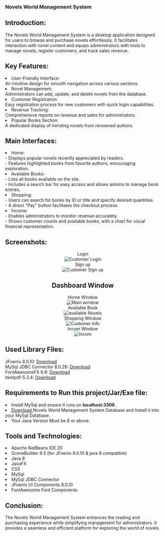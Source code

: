 ### Novels World Management System <br>


## Introduction:

The Novels World Management System is a desktop application designed for users to browse 
and purchase novels effortlessly. It facilitates interaction with novel content 
and equips administrators with tools to manage novels, register customers, 
and track sales revenue.


## Key Features:

<li>  User-Friendly Interface:<br>
  An intuitive design for smooth navigation across various sections.</li>

<li> Novel Management: <br>
  Administrators can add, update, and delete novels from the database.</li>

<li> Customer Registration: <br>
  Easy registration process for new customers with quick login capabilities.</li>

<li> Revenue Tracking: <br>
  Comprehensive reports on revenue and sales for administrators.</li>

<li> Popular Books Section:<br>
  A dedicated display of trending novels from renowned authors.</li>

## Main Interfaces:

<li> Home:<br>
   - Displays popular novels recently appreciated by readers. <br>
   - Features highlighted books from favorite authors, encouraging exploration. <br></li>

<li> Available Books:<br>
   - Lists all books available on the site. <br>
   - Includes a search bar for easy access and allows admins to manage book entries. <br></li>

<li>  Shopping:<br>
   - Users can search for books by ID or title and specify desired quantities. <br>
   - A direct "Pay" button facilitates the checkout process. <br></li>

<li> Income:<br>
   - Enables administrators to monitor revenue accurately. <br>
   - Shows customer counts and available books, with a chart for visual financial representation. <br></li>

## Screenshots:
<div align = center>

Login <br>
![Customer Login](image\login.jpg "Customer Login") <br>
Sign up <br>
![Customer Sign up](image\signup.jpg "Customer Sign up")  <br>

## Dashboard Window

Home Window <br>
![Main window](image\home.jpg "Main window") <br>
Avaliable Book<br>
![avaliable Novels](image\avl.jpg "avaliable Novels") <br>
Shopping Window <br>
![Customer Info](image\shopping.jpg "Customer Info") <br>
Incom Window<br>
![Incom](image\incom.jpg "Incom") <br>



  </div>

## Used Library Files:

JFoenix 8.0.10: <a href = "https://github.com/Rakib-Hasan-455/Hotel_Management_System-JavaFx/raw/master/lib/jfoenix-8.0.10.jar"> Download </a><br>
MySql JDBC Connector 8.0.26:  <a href = "https://github.com/Rakib-Hasan-455/Hotel_Management_System-JavaFx/raw/master/lib/mysql-connector-java-8.0.26.jar"> Download </a><br>
FontAwesomeFX 8.9:  <a href = "https://github.com/Rakib-Hasan-455/Hotel_Management_System-JavaFx/raw/master/lib/fontawesomefx-8.9.jar"> Download </a><br>
itextpdf-5.3.4:  <a href = "https://github.com/Rakib-Hasan-455/Hotel_Management_System-JavaFx/raw/master/lib/itextpdf-5.3.4.jar"> Download </a><br>


## Requirements to Run this project/Jar/Exe file:
<li>Install MySql and ensure it runs on  <b>localhost:3306</b>  .</li>
<li><a href = "https://github.com/habibaraab/MovieSystem/blob/main/movie.sql"> Download </a> 
 Novels World Management System Database and Install it into your MySql Database.</li>
<li> Your Java Version Must be 8 or above.</li>

## Tools and Technologies:
<li> Apache NetBeans IDE 20 </li>
<li> SceneBuilder 8.5 (for JFoenix 8.0.10 & java 8 compatible) </li>
<li> Java 8 </li>
<li> JavaFX </li>
<li> CSS </li>
<li> MySql </li>
<li> MySql JDBC Connector </li>
<li> JFoenix UI Components 8.0.10 </li>
<li> FontAwesome Font Components </li>

## Conclusion:
The Novels World Management System enhances the reading and purchasing experience
while simplifying management for administrators. It provides a seamless and 
efficient platform for exploring the world of novels.

